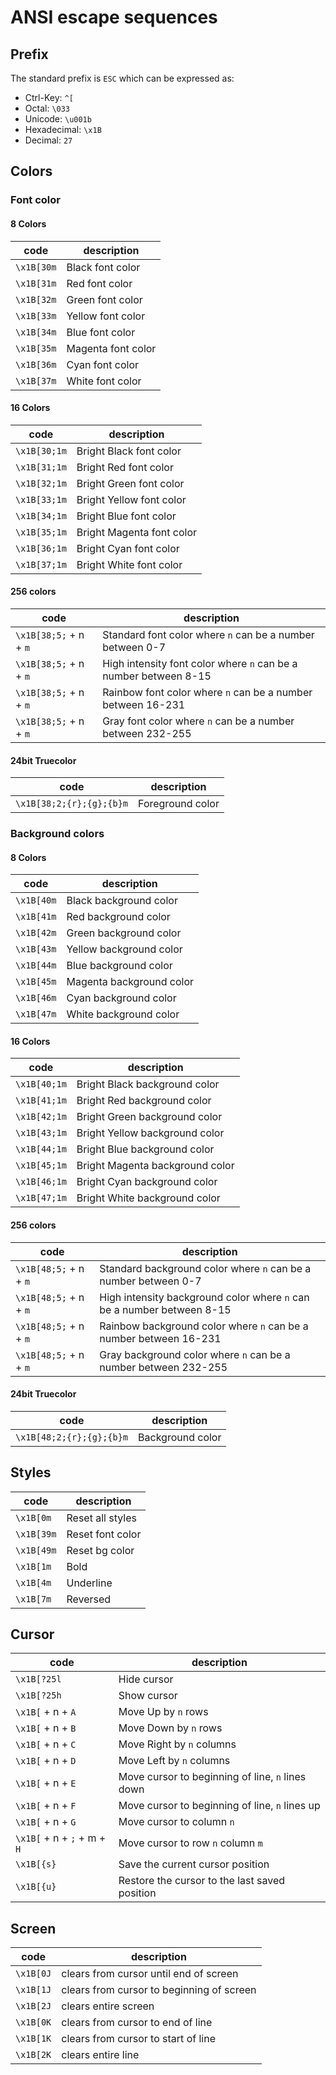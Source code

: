 # ANSI escape sequences

## Prefix

The standard prefix is `ESC` which can be expressed as:

- Ctrl-Key: `^[`
- Octal: `\033`
- Unicode: `\u001b`
- Hexadecimal: `\x1B`
- Decimal: `27`

## Colors

### Font color

#### 8 Colors

| code       | description        |
| ---------- | ------------------ |
| `\x1B[30m` | Black font color   |
| `\x1B[31m` | Red font color     |
| `\x1B[32m` | Green font color   |
| `\x1B[33m` | Yellow font color  |
| `\x1B[34m` | Blue font color    |
| `\x1B[35m` | Magenta font color |
| `\x1B[36m` | Cyan font color    |
| `\x1B[37m` | White font color   |

#### 16 Colors

| code         | description               |
| ------------ | ------------------------- |
| `\x1B[30;1m` | Bright Black font color   |
| `\x1B[31;1m` | Bright Red font color     |
| `\x1B[32;1m` | Bright Green font color   |
| `\x1B[33;1m` | Bright Yellow font color  |
| `\x1B[34;1m` | Bright Blue font color    |
| `\x1B[35;1m` | Bright Magenta font color |
| `\x1B[36;1m` | Bright Cyan font color    |
| `\x1B[37;1m` | Bright White font color   |

#### 256 colors

| code                    | description                                                      |
| ----------------------- | ---------------------------------------------------------------- |
| `\x1B[38;5;` + n + `m ` | Standard font color where `n` can be a number between 0-7        |
| `\x1B[38;5;` + n + `m ` | High intensity font color where `n` can be a number between 8-15 |
| `\x1B[38;5;` + n + `m ` | Rainbow font color where `n` can be a number between 16-231      |
| `\x1B[38;5;` + n + `m ` | Gray font color where `n` can be a number between 232-255        |

#### 24bit Truecolor

| code                          | description      |
| ----------------------------- | ---------------- |
| `\x1B[38;2;{r};{g};{b}m`      | Foreground color |

### Background colors

#### 8 Colors

| code       | description              |
| ---------- | ------------------------ |
| `\x1B[40m` | Black background color   |
| `\x1B[41m` | Red background color     |
| `\x1B[42m` | Green background color   |
| `\x1B[43m` | Yellow background color  |
| `\x1B[44m` | Blue background color    |
| `\x1B[45m` | Magenta background color |
| `\x1B[46m` | Cyan background color    |
| `\x1B[47m` | White background color   |

#### 16 Colors

| code         | description                     |
| ------------ | ------------------------------- |
| `\x1B[40;1m` | Bright Black background color   |
| `\x1B[41;1m` | Bright Red background color     |
| `\x1B[42;1m` | Bright Green background color   |
| `\x1B[43;1m` | Bright Yellow background color  |
| `\x1B[44;1m` | Bright Blue background color    |
| `\x1B[45;1m` | Bright Magenta background color |
| `\x1B[46;1m` | Bright Cyan background color    |
| `\x1B[47;1m` | Bright White background color   |

#### 256 colors

| code                    | description                                                            |
| ----------------------- | ---------------------------------------------------------------------- |
| `\x1B[48;5;` + n + `m ` | Standard background color where `n` can be a number between 0-7        |
| `\x1B[48;5;` + n + `m ` | High intensity background color where `n` can be a number between 8-15 |
| `\x1B[48;5;` + n + `m ` | Rainbow background color where `n` can be a number between 16-231      |
| `\x1B[48;5;` + n + `m ` | Gray background color where `n` can be a number between 232-255        |

#### 24bit Truecolor

| code                          | description      |
| ----------------------------- | ---------------- |
| `\x1B[48;2;{r};{g};{b}m`      | Background color |

## Styles

| code      | description      |
| --------- | ---------------- |
| `\x1B[0m` | Reset all styles |
| `\x1B[39m`| Reset font color |
| `\x1B[49m`| Reset bg color   |
| `\x1B[1m` | Bold             |
| `\x1B[4m` | Underline        |
| `\x1B[7m` | Reversed         |

## Cursor

| code                        | description                                      |
| --------------------------- | ------------------------------------------------ |
| `\x1B[?25l`                 | Hide cursor                                      |
| `\x1B[?25h`                 | Show cursor                                      |
| `\x1B[` + n + `A`           | Move Up by `n` rows                              |
| `\x1B[` + n + `B`           | Move Down by `n` rows                            |
| `\x1B[` + n + `C`           | Move Right by `n` columns                        |
| `\x1B[` + n + `D`           | Move Left by `n` columns                         |
| `\x1B[` + n + `E`           | Move cursor to beginning of line, `n` lines down |
| `\x1B[` + n + `F`           | Move cursor to beginning of line, `n` lines up   |
| `\x1B[` + n + `G`           | Move cursor to column `n`                        |
| `\x1B[` + n + `;` + m + `H` | Move cursor to row `n` column `m`                |
| `\x1B[{s}`                  | Save the current cursor position                 |
| `\x1B[{u}`                  | Restore the cursor to the last saved position    |

## Screen

| code      | description                               |
| --------- | ----------------------------------------- |
| `\x1B[0J` | clears from cursor until end of screen    |
| `\x1B[1J` | clears from cursor to beginning of screen |
| `\x1B[2J` | clears entire screen                      |
| `\x1B[0K` | clears from cursor to end of line         |
| `\x1B[1K` | clears from cursor to start of line       |
| `\x1B[2K` | clears entire line                        |
